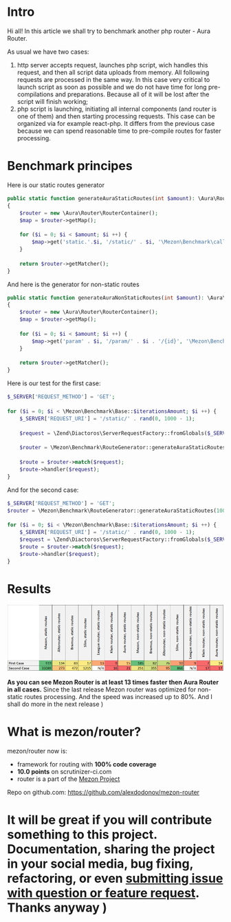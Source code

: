 # Intro

Hi all! In this article we shall try to benchmark another php router - Aura Router.

As usual we have two cases:

1. http server accepts request, launches php script, wich handles this request, and then all script data uploads from memory. All following requests are processed in the same way. In this case very critical to launch script as soon as possible and we do not have time for long pre-compilations and preparations. Because all of it will be lost after the script will finish working;
2. php script is launching, initiating all internal components (and router is one of them) and then starting processing requests. This case can be organized via for example react-php. It differs from the previous case because we can spend reasonable time to pre-compile routes for faster processing.

# Benchmark principes

Here is our static routes generator

```php
public static function generateAuraStaticRoutes(int $amount): \Aura\Router\Matcher
{
    $router = new \Aura\Router\RouterContainer();
    $map = $router->getMap();

    for ($i = 0; $i < $amount; $i ++) {
        $map->get('static.'.$i, '/static/' . $i, '\Mezon\Benchmark\callbackPsr7Response');
    }

    return $router->getMatcher();
}
```

And here is the generator for non-static routes

```php
public static function generateAuraNonStaticRoutes(int $amount): \Aura\Router\Matcher
{
    $router = new \Aura\Router\RouterContainer();
    $map = $router->getMap();

    for ($i = 0; $i < $amount; $i ++) {
        $map->get('param' . $i, '/param/' . $i . '/{id}', '\Mezon\Benchmark\callbackPsr7Response');
    }

    return $router->getMatcher();
}
```

Here is our test for the first case:

```php
$_SERVER['REQUEST_METHOD'] = 'GET';

for ($i = 0; $i < \Mezon\Benchmark\Base::$iterationsAmount; $i ++) {
    $_SERVER['REQUEST_URI'] = '/static/' . rand(0, 1000 - 1);

    $request = \Zend\Diactoros\ServerRequestFactory::fromGlobals($_SERVER);

    $router = \Mezon\Benchmark\RouteGenerator::generateAuraStaticRoutes(1000);

    $route = $router->match($request);
    $route->handler($request);
}
```

And for the second case:

```php
$_SERVER['REQUEST_METHOD'] = 'GET';
$router = \Mezon\Benchmark\RouteGenerator::generateAuraStaticRoutes(1000);

for ($i = 0; $i < \Mezon\Benchmark\Base::$iterationsAmount; $i ++) {
    $_SERVER['REQUEST_URI'] = '/static/' . rand(0, 1000 - 1);
    $request = \Zend\Diactoros\ServerRequestFactory::fromGlobals($_SERVER);
    $route = $router->match($request);
    $route->handler($request);
}
```

# Results

 

![table](./images/table-aura.png)

**As you can see Mezon Router is at least 13 times faster then Aura Router in all cases.** Since the last release Mezon router was optimized for non-static routes processing. And the speed was increased up to 80%. And I shall do more in the next release )

# What is mezon/router?

mezon/router now is:

- framework for routing with **100% code coverage**
- **10.0 points** on scrutinizer-ci.com
- router is a part of the [Mezon Project](https://github.com/alexdodonov/mezon)

Repo on github.com: https://github.com/alexdodonov/mezon-router

# It will be great if you will contribute something to this project. Documentation, sharing the project in your social media, bug fixing, refactoring, or even **[submitting issue with question or feature request](https://github.com/alexdodonov/mezon-router/issues)**. Thanks anyway )